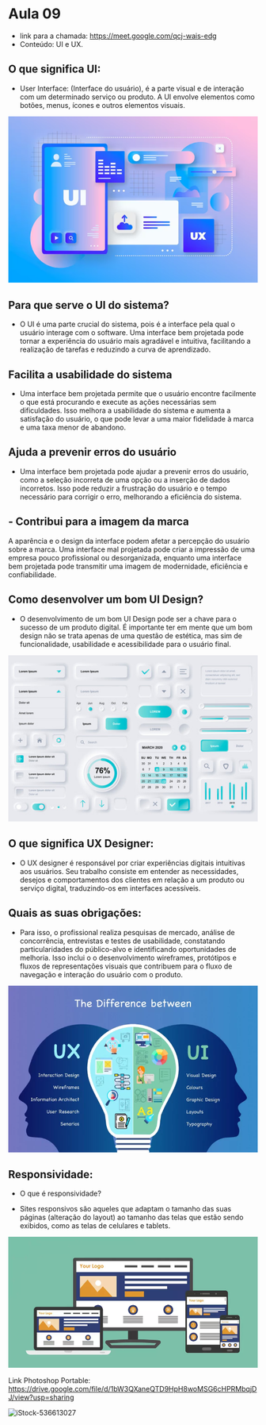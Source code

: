 # Aula 09
- link para a chamada: https://meet.google.com/qcj-wais-edg
- Conteúdo: UI e UX.

## O que significa UI: 
- User Interface: (Interface do usuário), é a parte visual e de interação com um determinado serviço ou produto. A UI envolve elementos como botões, menus, ícones e outros elementos visuais.

![alt text](image.png)

## Para que serve o UI do sistema?
- O UI é uma parte crucial do sistema, pois é a interface pela qual o usuário interage com o software. Uma interface bem projetada pode tornar a experiência do usuário mais agradável e intuitiva, facilitando a realização de tarefas e reduzindo a curva de aprendizado.

## Facilita a usabilidade do sistema
- Uma interface bem projetada permite que o usuário encontre facilmente o que está procurando e execute as ações necessárias sem dificuldades. Isso melhora a usabilidade do sistema e aumenta a satisfação do usuário, o que pode levar a uma maior fidelidade à marca e uma taxa menor de abandono.

## Ajuda a prevenir erros do usuário
- Uma interface bem projetada pode ajudar a prevenir erros do usuário, como a seleção incorreta de uma opção ou a inserção de dados incorretos. Isso pode reduzir a frustração do usuário e o tempo necessário para corrigir o erro, melhorando a eficiência do sistema.

## - Contribui para a imagem da marca
A aparência e o design da interface podem afetar a percepção do usuário sobre a marca. Uma interface mal projetada pode criar a impressão de uma empresa pouco profissional ou desorganizada, enquanto uma interface bem projetada pode transmitir uma imagem de modernidade, eficiência e confiabilidade.

## Como desenvolver um bom UI Design?
- O desenvolvimento de um bom UI Design pode ser a chave para o sucesso de um produto digital. É importante ter em mente que um bom design não se trata apenas de uma questão de estética, mas sim de funcionalidade, usabilidade e acessibilidade para o usuário final.

![alt text](image-1.png)

## O que significa UX Designer:
- O UX designer é responsável por criar experiências digitais intuitivas aos usuários. Seu trabalho consiste em entender as necessidades, desejos e comportamentos dos clientes em relação a um produto ou serviço digital, traduzindo-os em interfaces acessíveis.

## Quais as suas obrigações:
- Para isso, o profissional realiza pesquisas de mercado, análise de concorrência, entrevistas e testes de usabilidade, constatando particularidades do público-alvo e identificando oportunidades de melhoria. Isso inclui o o desenvolvimento wireframes, protótipos e fluxos de representações visuais que contribuem para o fluxo de navegação e interação do usuário com o produto.

![alt text](image-2.png)

## Responsividade:
- O que é responsividade?

- Sites responsivos são aqueles que adaptam o tamanho das suas páginas (alteração do layout) ao tamanho das telas que estão sendo exibidos, como as telas de celulares e tablets.

![alt text](image-3.png)

Link Photoshop Portable: https://drive.google.com/file/d/1bW3QXaneQTD9HpH8woMSG6cHPRMbqjDJ/view?usp=sharing


![iStock-536613027](https://github.com/user-attachments/assets/092fd1bc-2d5c-4681-88bd-f30facc55cf5)



